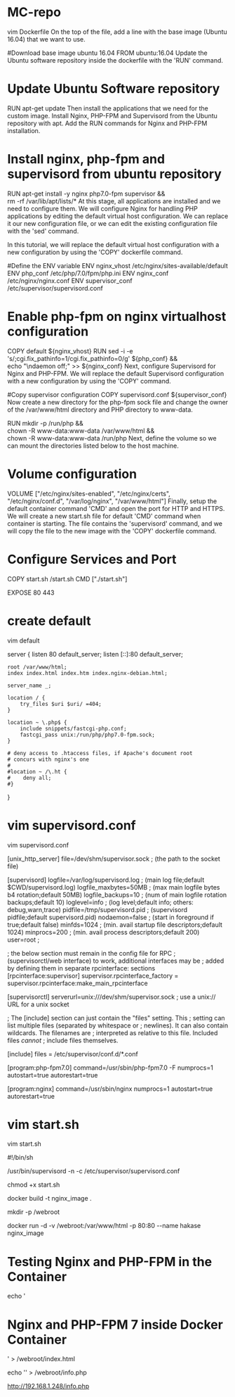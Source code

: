 # MC-repo
vim Dockerfile
On the top of the file, add a line with the base image (Ubuntu 16.04) that we want to use.

#Download base image ubuntu 16.04
FROM ubuntu:16.04
Update the Ubuntu software repository inside the dockerfile with the 'RUN' command.

# Update Ubuntu Software repository
RUN apt-get update
Then install the applications that we need for the custom image. Install Nginx, PHP-FPM and Supervisord from the Ubuntu repository with apt. Add the RUN commands for Nginx and PHP-FPM installation.

# Install nginx, php-fpm and supervisord from ubuntu repository
RUN apt-get install -y nginx php7.0-fpm supervisor && \
    rm -rf /var/lib/apt/lists/*
At this stage, all applications are installed and we need to configure them. We will configure Nginx for handling PHP applications by editing the default virtual host configuration. We can replace it our new configuration file, or we can edit the existing configuration file with the 'sed' command.

In this tutorial, we will replace the default virtual host configuration with a new configuration by using the 'COPY' dockerfile command.

#Define the ENV variable
ENV nginx_vhost /etc/nginx/sites-available/default
ENV php_conf /etc/php/7.0/fpm/php.ini
ENV nginx_conf /etc/nginx/nginx.conf
ENV supervisor_conf /etc/supervisor/supervisord.conf
 
# Enable php-fpm on nginx virtualhost configuration
COPY default ${nginx_vhost}
RUN sed -i -e 's/;cgi.fix_pathinfo=1/cgi.fix_pathinfo=0/g' ${php_conf} && \
    echo "\ndaemon off;" >> ${nginx_conf}
Next, configure Supervisord for Nginx and PHP-FPM. We will replace the default Supervisord configuration with a new configuration by using the 'COPY' command.

#Copy supervisor configuration
COPY supervisord.conf ${supervisor_conf}
Now create a new directory for the php-fpm sock file and change the owner of the /var/www/html directory and PHP directory to www-data.

RUN mkdir -p /run/php && \
    chown -R www-data:www-data /var/www/html && \
    chown -R www-data:www-data /run/php
Next, define the volume so we can mount the directories listed below to the host machine.

# Volume configuration
VOLUME ["/etc/nginx/sites-enabled", "/etc/nginx/certs", "/etc/nginx/conf.d", "/var/log/nginx", "/var/www/html"]
Finally, setup the default container command 'CMD' and open the port for HTTP and HTTPS. We will create a new start.sh file for default 'CMD' command when container is starting. The file contains the 'supervisord' command, and we will copy the file to the new image with the 'COPY' dockerfile command.

# Configure Services and Port
COPY start.sh /start.sh
CMD ["./start.sh"]
 
EXPOSE 80 443


# create default
vim default

server {
    listen 80 default_server;
    listen [::]:80 default_server;
 
    root /var/www/html;
    index index.html index.htm index.nginx-debian.html;
 
    server_name _;
 
    location / {
        try_files $uri $uri/ =404;
    }
 
    location ~ \.php$ {
        include snippets/fastcgi-php.conf;
        fastcgi_pass unix:/run/php/php7.0-fpm.sock;
    }
 
    # deny access to .htaccess files, if Apache's document root
    # concurs with nginx's one
    #
    #location ~ /\.ht {
    #    deny all;
    #}
}

# vim supervisord.conf

vim supervisord.conf

[unix_http_server]
file=/dev/shm/supervisor.sock   ; (the path to the socket file)
 
[supervisord]
logfile=/var/log/supervisord.log ; (main log file;default $CWD/supervisord.log)
logfile_maxbytes=50MB        ; (max main logfile bytes b4 rotation;default 50MB)
logfile_backups=10           ; (num of main logfile rotation backups;default 10)
loglevel=info                ; (log level;default info; others: debug,warn,trace)
pidfile=/tmp/supervisord.pid ; (supervisord pidfile;default supervisord.pid)
nodaemon=false               ; (start in foreground if true;default false)
minfds=1024                  ; (min. avail startup file descriptors;default 1024)
minprocs=200                 ; (min. avail process descriptors;default 200)
user=root             ;
 
; the below section must remain in the config file for RPC
; (supervisorctl/web interface) to work, additional interfaces may be
; added by defining them in separate rpcinterface: sections
[rpcinterface:supervisor]
supervisor.rpcinterface_factory = supervisor.rpcinterface:make_main_rpcinterface
 
[supervisorctl]
serverurl=unix:///dev/shm/supervisor.sock ; use a unix:// URL  for a unix socket
 
; The [include] section can just contain the "files" setting.  This
; setting can list multiple files (separated by whitespace or
; newlines).  It can also contain wildcards.  The filenames are
; interpreted as relative to this file.  Included files *cannot*
; include files themselves.
 
[include]
files = /etc/supervisor/conf.d/*.conf
 
 
[program:php-fpm7.0]
command=/usr/sbin/php-fpm7.0 -F
numprocs=1
autostart=true
autorestart=true
 
[program:nginx]
command=/usr/sbin/nginx
numprocs=1
autostart=true
autorestart=true

# vim start.sh

vim start.sh

#!/bin/sh
 
/usr/bin/supervisord -n -c /etc/supervisor/supervisord.conf

chmod +x start.sh

docker build -t nginx_image .

mkdir -p /webroot

docker run -d -v /webroot:/var/www/html -p 80:80 --name hakase nginx_image

# Testing Nginx and PHP-FPM in the Container
echo '<h1>Nginx and PHP-FPM 7 inside Docker Container</h1>' > /webroot/index.html

echo '<?php phpinfo(); ?>' > /webroot/info.php

http://192.168.1.248/info.php

